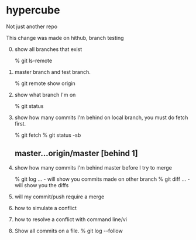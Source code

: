 # hypercube
Not just another repo

This change was made on hithub, branch testing

0. show all branches that exist

	% git ls-remote

1. master branch and test branch.

	% git remote show origin

2. show what branch I'm on

	% git status

3. show how many commits I'm behind on local branch, you must do fetch first.
	
	% git fetch 
	% git status -sb

	## master...origin/master [behind 1]


4. show how many commits I'm behind master before I try to merge

	% git log ...<OTHER BRANCH NAME> - will show you commits made on other branch
	% git diff ...<OTHER BRANCH NAME> - will show you the diffs

5. will my commit/push require a merge

6. how to simulate a conflict

7. how to resolve a conflict with command line/vi

8. Show all commits on a file.
	% git log --follow <FILENAME>

